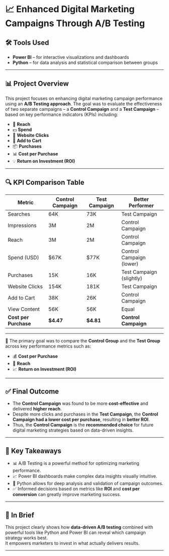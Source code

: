 
# 📈 Enhanced Digital Marketing Campaigns Through A/B Testing

## 🛠 Tools Used
- **Power BI** – for interactive visualizations and dashboards  
- **Python** – for data analysis and statistical comparison between groups

---

## 📊 Project Overview

This project focuses on enhancing digital marketing campaign performance using an **A/B Testing approach**. The goal was to evaluate the effectiveness of two separate campaigns – a **Control Campaign** and a **Test Campaign** – based on key performance indicators (KPIs) including:

- 📌 **Reach**
- 💵 **Spend**
- 🎯 **Website Clicks**
- 🛒 **Add to Cart**
- 📦 **Purchases**
- 📊 **Cost per Purchase**
- 💡 **Return on Investment (ROI)**

---

## 🔍 KPI Comparison Table

| **Metric**                | **Control Campaign** | **Test Campaign** | **Better Performer**         |
|---------------------------|----------------------|-------------------|------------------------------|
| Searches                  | 64K                  | 73K               | Test Campaign                |
| Impressions               | 3M                   | 2M                | Control Campaign             |
| Reach                     | 3M                   | 2M                | Control Campaign             |
| Spend (USD)              | $67K                 | $77K              | Control Campaign (lower)     |
| Purchases                 | 15K                  | 16K               | Test Campaign (slightly)     |
| Website Clicks            | 154K                 | 181K              | Test Campaign                |
| Add to Cart               | 38K                  | 26K               | Control Campaign             |
| View Content              | 56K                  | 56K               | Equal                        |
| **Cost per Purchase**     | **$4.47**            | **$4.81**         | **Control Campaign**         |

---

📌 The primary goal was to compare the **Control Group** and the **Test Group** across key performance metrics such as:

- 💰 **Cost per Purchase**
- 📣 **Reach**
- 📈 **Return on Investment (ROI)**

---

## ✅ Final Outcome

- The **Control Campaign** was found to be more **cost-effective** and delivered **higher reach**.
- Despite more clicks and purchases in the **Test Campaign**, the **Control Campaign had a lower cost per purchase**, resulting in **better ROI**.
- Thus, the **Control Campaign** is the **recommended choice** for future digital marketing strategies based on data-driven insights.

---

## 📌 Key Takeaways

- 📊 A/B Testing is a powerful method for optimizing marketing performance.
- 📈 Power BI dashboards make complex data insights visually intuitive.
- 🧠 Python allows for deep analysis and validation of campaign outcomes.
- ✅ Informed decisions based on metrics like **ROI** and **cost per conversion** can greatly improve marketing success.

---

## 🚀 In Brief

This project clearly shows how **data-driven A/B testing** combined with powerful tools like Python and Power BI can reveal which campaign strategy works best.  
It empowers marketers to invest in what actually delivers results.

---

